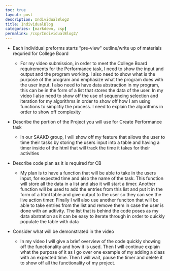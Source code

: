 ```yaml
---
toc: true
layout: post
description: IndividualBlog2
title: IndividualBlog
categories: [markdown, csp]
permalink: /csp/IndividualBlog2/
---
```


- Each individual preforms starts "pre-view" outline/write up of materials requried for College Board
  - For my video submission, in order to meet the College Board requirements for the Performance task, I need to show the input and output and the program working. I also need to show what is the purpose of the program and emphasize what the program does with the user input. I also need to have data abstraction in my program, this can be in the form of a list that stores the data of the user. In my video I also need to show off the use of sequencing selection and iteration for my algorithms in order to show off how I am using functions to simplifiy the process. I need to explain the algorithms in order to show off complexity

- Describe the portion of the Project you will use for Create Performance task
  - In our SAAKD group, I will show off my feature that allows the user to time their tasks by storing the users input into a table and having a timer inside of the html that will track the time it takes for their activities

- Describe code plan as it is required for CB
  - My plan is to have a function that will be able to take in the users input, for expected time and also the name of the task. This function will store all the data in a list and also it will start a timer. Another function will be used to add the entries from this list and put it in the form of a html table and give output to the user so they can see the live action timer. Finally I will also use another funciton that will be able to take entries from the list and remove them in case the user is done with an adtivity. The list that is behind the code poses as my data abstration as it can be easy to iterate through in order to quickly populate the table with data

- Consider what will be demonstrated in the video
  - In my video I will give a brief overview of the code quickly showing off the functionality and how it is used. Then I will continue explain what the purpose of it as I go over one example of my adding a class with an expected time. Then I will wait, pause the timer and delete it to show off all the functionality of my project.